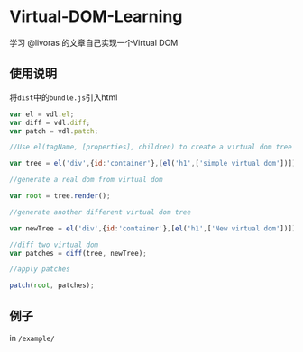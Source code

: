 # Virtual-DOM-Learning
学习 @livoras 的文章自己实现一个Virtual DOM

## 使用说明
将`dist`中的`bundle.js`引入html

```javascript
var el = vdl.el;
var diff = vdl.diff;
var patch = vdl.patch;

//Use el(tagName, [properties], children) to create a virtual dom tree

var tree = el('div',{id:'container'},[el('h1',['simple virtual dom'])]); 

//generate a real dom from virtual dom

var root = tree.render();

//generate another different virtual dom tree

var newTree = el('div',{id:'container'},[el('h1',['New virtual dom'])]); 

//diff two virtual dom
var patches = diff(tree, newTree);

//apply patches

patch(root, patches);
```
## 例子
in `/example/`

    
